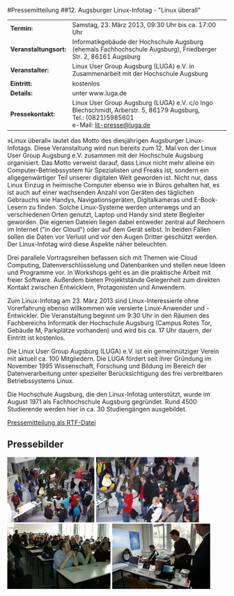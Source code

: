 #Pressemitteilung
##12. Augsburger Linux-Infotag - "Linux überall"

<table>
<tr>
<td><b>Termin:</b></td><td> Samstag, 23. März 2013, 09:30 Uhr bis ca. 17:00 Uhr</td>
</tr>

<tr>
<td><b>Veranstaltungsort:</b></td><td> Informatikgebäude der Hochschule Augsburg (ehemals Fachhochschule Augsburg), Friedberger Str. 2, 86161 Augsburg</td>
</tr>

<tr><td><b>Veranstalter:</b></td><td> Linux User Group Augsburg (LUGA) e.V. in Zusammenarbeit mit der Hochschule Augsburg</td>
</tr>

<tr><td><b>Eintritt:</b></td><td>kostenlos</td></tr>

<tr><td><b>Details:</b></td><td>unter www.luga.de</tr>
<tr><td><b>Pressekontakt:</b></td><td>Linux User Group Augsburg (LUGA) e.V.
c/o Ingo Blechschmidt, Arberstr. 5, 86179 Augsburg, 
<br />Tel.: (0821)5985601
<br />e-Mail: <a href="mailto: lit-presse@luga.de">lit-presse@luga.de</a></td>
</table>

<p>»Linux überall« lautet das Motto des diesjährigen Augsburger Linux-Infotags. Diese Veranstaltung wird nun bereits zum 12. Mal von der Linux User Group Augsburg e.V. zusammen mit der Hochschule Augsburg organisiert. Das Motto verweist darauf, dass Linux nicht mehr alleine ein Computer-Betriebssystem für Spezialisten und Freaks ist, sondern ein allgegenwärtiger Teil unserer digitalen Welt geworden ist. Nicht nur, dass Linux Einzug in heimische Computer ebenso wie in Büros gehalten hat, es ist auch auf einer wachsenden Anzahl von Geräten des täglichen Gebrauchs wie Handys, Navigationsgeräten, Digitalkameras und E-Book-Lesern zu finden. Solche Linux-Systeme werden unterwegs und an verschiedenen Orten genutzt, Laptop und Handy sind stete Begleiter geworden. Die eigenen Dateien liegen dabei entweder zentral auf Rechnern im Internet ("in der Cloud") oder auf dem Gerät selbst. In beiden Fällen sollen die Daten vor Verlust und vor den Augen Dritter geschützt werden. Der Linux-Infotag wird diese Aspekte näher beleuchten.</p>

<p>Drei parallele Vortragsreihen befassen sich mit Themen wie Cloud Computing, Datenverschlüsselung und Datenbanken und stellen neue Ideen und Programme vor. In Workshops geht es an die praktische Arbeit mit freier Software. Außerdem bieten Projektstände Gelegenheit zum direkten Kontakt zwischen Entwicklern, Protagonisten und Anwendern.</p>

<p>Zum Linux-Infotag am 23. März 2013 sind Linux-Interessierte ohne Vorerfahrung ebenso willkommen wie versierte Linux-Anwender und -Entwickler. Die Veranstaltung beginnt um 9:30 Uhr in den Räumen des Fachbereichs Informatik der Hochschule Augsburg (Campus Rotes Tor, Gebäude M, Parkplätze vorhanden) und wird bis ca. 17 Uhr dauern, der Eintritt ist kostenlos.</p>

<p>Die Linux User Group Augsburg (LUGA) e.V. ist ein gemeinnütziger Verein mit aktuell ca. 100 Mitgliedern. Die LUGA fördert seit ihrer Gründung im November 1995 Wissenschaft, Forschung und Bildung im Bereich der Datenverarbeitung unter spezieller Berücksichtigung des frei verbreitbaren Betriebssystems Linux.</p>

<p>Die Hochschule Augsburg, die den Linux-Infotag unterstützt, wurde im August 1971 als Fachhochschule Augsburg gegründet. Rund 4500 Studierende werden hier in ca. 30 Studiengängen ausgebildet.</p>

<a href="/download/lit_2013/LinuxInfotagPM.rtf">Pressemitteilung als RTF-Datei</a>

<h2>Pressebilder</h2>

<p>
<a href="/images/LIT-2013/Linux-Infotag-1.jpg"><img src="/images/LIT-2013/Linux-Infotag-1-thumb.jpg" /></a>
<a href="/images/LIT-2013/Linux-Infotag-2.jpg"><img src="/images/LIT-2013/Linux-Infotag-2-thumb.jpg" /></a>
<a href="/images/LIT-2013/Linux-Infotag-3.jpg"><img src="/images/LIT-2013/Linux-Infotag-3-thumb.jpg" /></a>
<a href="/images/LIT-2013/Linux-Infotag-4.jpg"><img src="/images/LIT-2013/Linux-Infotag-4-thumb.jpg" /></a>
</p>

